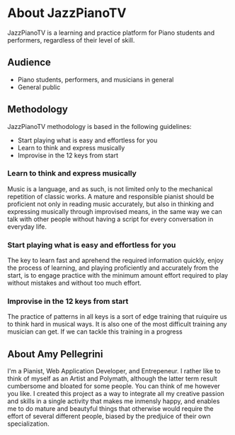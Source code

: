 # About JazzPianoTV

JazzPianoTV is a learning and practice platform for Piano students and performers, regardless of their level of skill.

## Audience

- Piano students, performers, and musicians in general
- General public

## Methodology

JazzPianoTV methodology is based in the following guidelines:

- Start playing what is easy and effortless for you
- Learn to think and express musically
- Improvise in the 12 keys from start

### Learn to think and express musically

Music is a language, and as such, is not limited only to the mechanical repetition of classic works. A mature and responsible pianist should be proficient not only in reading music accurately, but also in thinking and expressing musically through improvised means, in the same way we can talk with other people without having a script for every conversation in everyday life.

### Start playing what is easy and effortless for you

The key to learn fast and aprehend the required information quickly, enjoy the process of learning, and playing proficiently and accurately from the start, is to engage practice with the minimum amount effort required to play without mistakes and without too much effort.

### Improvise in the 12 keys from start

The practice of patterns in all keys is a sort of edge training that ruiquire us to think hard in musical ways. It is also one of the most difficult training any musician can get. If we can tackle this training in a progress

## About Amy Pellegrini

I'm a Pianist, Web Application Developer, and Entrepeneur. I rather like to think of myself as an Artist and Polymath, although the latter term result cumbersome and bloated for some people. You can think of me however you like. I created this project as a way to integrate all my creative passion and skills in a single activity that makes me inmensly happy, and enables me to do mature and beautyful things that otherwise would require the effort of several different people, biased by the predjuice of their own specialization.

